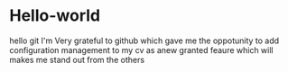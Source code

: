 # Hello-world
hello git
I'm Very grateful to github which gave me the oppotunity to add configuration management to my cv as anew granted feaure which will makes me stand out from the others
